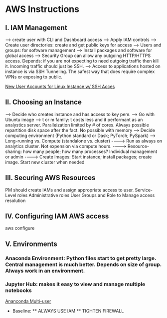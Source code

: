 # AWS Instructions

## I. IAM Management
--> create user with CLI and Dashboard access
--> Apply IAM controls
--> Create user directories: create and get public keys for access
--> Users and groups: for software management
--> Install packages and software for global access
--> Security Group can allow any outgoing HTTP/HTTPS access. Depends: if you are not expecting to need outgoing traffic then kill it. Incoming traffic should just be SSH.
--> Access to applications hosted on instance is via SSH Tunneling. The safest way that does require complex VPNs or exposing to public.

[New User Accounts for Linux Instance w/ SSH Acces](https://aws.amazon.com/premiumsupport/knowledge-center/new-user-accounts-linux-instance/)


## II. Choosing an Instance
--> Decide who creates instance and has access to key pem. 
--> Go with Ubuntu image
--> t or m family: t costs less and it performant as an analystics server. Paralleization limited by # of cores. Always possible repartition disk space after the fact. No possible with memory
--> Decide computing environment (Python standard or Dask; PyTorch; PySpark)
--> Long-running vs. Compute (standalone vs. cluster)
----> Run as always on analytics cluster. Not expension via compute hours. 
----> Resource-sharing: how many people; how many processes? Individual management or admin
----> Create Images: Start instance; install packages; create image. Start new cluster when needed


## III. Securing AWS Resources 
PM should create IAMs and assign appropriate access to user.
Service-Level roles
Administrative roles
User Groups and Role to Manage access resolution

## IV. Configuring IAM AWS access
aws configure

## V. Environments
### Anaconda Environment: Python files start to get pretty large. Central management is much better. Depends on size of group. Always work in an environment.
### Jupyter Hub: makes it easy to view and manage multiple notebooks

[Ananconda Multi-user](https://docs.anaconda.com/anaconda/install/multi-user/)


* Baseline:
** ALWAYS USE IAM
** TIGHTEN FIREWALL
